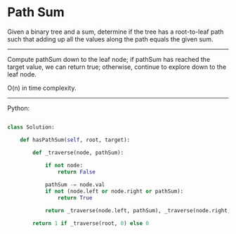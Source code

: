 # Path Sum

Given a binary tree and a sum, determine if the tree has a root-to-leaf path
such that adding up all the values along the path equals the given sum.

---

Compute pathSum down to the leaf node; if pathSum has reached the target value,
we can return true; otherwise, continue to explore down to the leaf node.

O(n) in time complexity.

---

Python:

```python

class Solution:

    def hasPathSum(self, root, target):

        def _traverse(node, pathSum):
            
            if not node:
                return False

            pathSum -= node.val
            if not (node.left or node.right or pathSum):
                return True

            return _traverse(node.left, pathSum), _traverse(node.right, pathSum)

        return 1 if _traverse(root, 0) else 0

```


